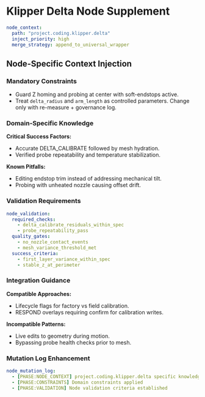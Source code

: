 # Klipper Delta Node Supplement

```yaml
node_context:
  path: "project.coding.klipper.delta"
  inject_priority: high
  merge_strategy: append_to_universal_wrapper
```

## Node-Specific Context Injection

### Mandatory Constraints
- Guard Z homing and probing at center with soft-endstops active.
- Treat `delta_radius` and `arm_length` as controlled parameters. Change only with re-measure + governance log.

### Domain-Specific Knowledge
**Critical Success Factors:**
- Accurate DELTA_CALIBRATE followed by mesh hydration.
- Verified probe repeatability and temperature stabilization.

**Known Pitfalls:**
- Editing endstop trim instead of addressing mechanical tilt.
- Probing with unheated nozzle causing offset drift.

### Validation Requirements
```yaml
node_validation:
  required_checks:
    - delta_calibrate_residuals_within_spec
    - probe_repeatability_pass
  quality_gates:
    - no_nozzle_contact_events
    - mesh_variance_threshold_met
  success_criteria:
    - first_layer_variance_within_spec
    - stable_z_at_perimeter
```

### Integration Guidance
**Compatible Approaches:**
- Lifecycle flags for factory vs field calibration.
- RESPOND overlays requiring confirm for calibration writes.

**Incompatible Patterns:**
- Live edits to geometry during motion.
- Bypassing probe health checks prior to mesh.

### Mutation Log Enhancement
```yaml
node_mutation_log:
  - [PHASE:NODE_CONTEXT] project.coding.klipper.delta specific knowledge injected
  - [PHASE:CONSTRAINTS] Domain constraints applied
  - [PHASE:VALIDATION] Node validation criteria established
```

